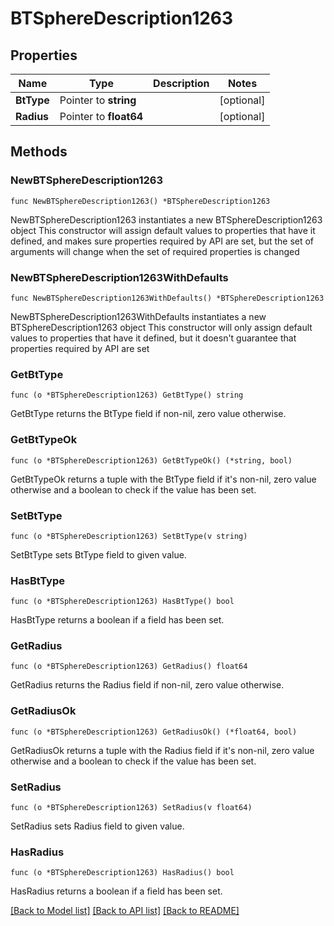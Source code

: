 # BTSphereDescription1263

## Properties

Name | Type | Description | Notes
------------ | ------------- | ------------- | -------------
**BtType** | Pointer to **string** |  | [optional] 
**Radius** | Pointer to **float64** |  | [optional] 

## Methods

### NewBTSphereDescription1263

`func NewBTSphereDescription1263() *BTSphereDescription1263`

NewBTSphereDescription1263 instantiates a new BTSphereDescription1263 object
This constructor will assign default values to properties that have it defined,
and makes sure properties required by API are set, but the set of arguments
will change when the set of required properties is changed

### NewBTSphereDescription1263WithDefaults

`func NewBTSphereDescription1263WithDefaults() *BTSphereDescription1263`

NewBTSphereDescription1263WithDefaults instantiates a new BTSphereDescription1263 object
This constructor will only assign default values to properties that have it defined,
but it doesn't guarantee that properties required by API are set

### GetBtType

`func (o *BTSphereDescription1263) GetBtType() string`

GetBtType returns the BtType field if non-nil, zero value otherwise.

### GetBtTypeOk

`func (o *BTSphereDescription1263) GetBtTypeOk() (*string, bool)`

GetBtTypeOk returns a tuple with the BtType field if it's non-nil, zero value otherwise
and a boolean to check if the value has been set.

### SetBtType

`func (o *BTSphereDescription1263) SetBtType(v string)`

SetBtType sets BtType field to given value.

### HasBtType

`func (o *BTSphereDescription1263) HasBtType() bool`

HasBtType returns a boolean if a field has been set.

### GetRadius

`func (o *BTSphereDescription1263) GetRadius() float64`

GetRadius returns the Radius field if non-nil, zero value otherwise.

### GetRadiusOk

`func (o *BTSphereDescription1263) GetRadiusOk() (*float64, bool)`

GetRadiusOk returns a tuple with the Radius field if it's non-nil, zero value otherwise
and a boolean to check if the value has been set.

### SetRadius

`func (o *BTSphereDescription1263) SetRadius(v float64)`

SetRadius sets Radius field to given value.

### HasRadius

`func (o *BTSphereDescription1263) HasRadius() bool`

HasRadius returns a boolean if a field has been set.


[[Back to Model list]](../README.md#documentation-for-models) [[Back to API list]](../README.md#documentation-for-api-endpoints) [[Back to README]](../README.md)


